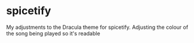 # spicetify

My adjustments to the Dracula theme for spicetify. Adjusting the colour of the song being played so it's readable
